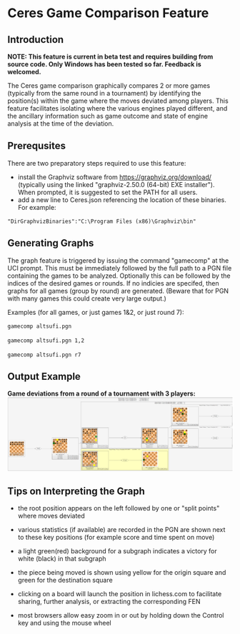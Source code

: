 # Ceres Game Comparison Feature

## Introduction

**NOTE: This feature is current in beta test and requires building from source code. Only Windows has been tested so far. Feedback is welcomed.**

The Ceres game comparison graphically compares 2 or more games (typically from the same round in a tournament)
by identifying the position(s) within the game where the moves deviated among players.
This feature facilitates isolating where the various engines played different,
and the ancillary information such as game outcome and state of engine analysis at the time of the deviation.



## Prerequsites
There are two preparatory steps required to use this feature:
- install the Graphviz software from https://graphviz.org/download/ (typically using the linked "graphviz-2.50.0 (64-bit) EXE installer"). When prompted, it is suggested to set the PATH for all users.
- add a new line to Ceres.json referencing the location of these binaries. For example:
```
"DirGraphvizBinaries":"C:\Program Files (x86)\Graphviz\bin"
```

## Generating Graphs
The graph feature is triggered by issuing the command "gamecomp" at the UCI prompt. 
This must be immediately followed by the full path to a PGN file containing the games to be analyzed.
Optionally this can be followed by the indices of the desired games or rounds.
If no indicies are specifed, then graphs for all games (group by round) are generated. 
(Beware that for PGN with many games this could create very large output.)

Examples (for all games, or just games 1&2, or just round 7):
```
gamecomp altsufi.pgn 

gamecomp altsufi.pgn 1,2

gamecomp altsufi.pgn r7
```

## Output Example

**Game deviations from a round of a tournament with 3 players:**
![](graph_comp.png)


## Tips on Interpreting the Graph
- the root position appears on the left followed by one or "split points" where moves deviated

- various statistics (if available) are recorded in the PGN are shown next to these key positions  (for example score and time spent on move)

- a light green(red) background for a subgraph indicates a victory for white (black) in that subgraph

- the piece being moved is shown using yellow for the origin square and green for the destination square

- clicking on a board will launch the position in lichess.com to facilitate sharing, further analysis, or extracting the corresponding FEN

- most browsers allow easy zoom in or out by holding down the Control key and using the mouse wheel


